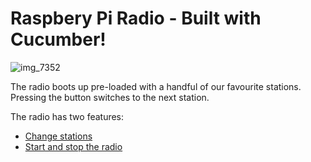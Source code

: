 # Raspbery Pi Radio - Built with Cucumber!

![img_7352](https://user-images.githubusercontent.com/19260/39708765-f376e226-520f-11e8-87c0-7004b16a6678.jpg)

The radio boots up pre-loaded with a handful of our favourite stations. Pressing the button switches to the next station.

The radio has two features:

- [Change stations](https://app.cucumber.pro/projects/cucumbers-and-raspberries/documents/branch/master/features/change_stations.feature)
- [Start and stop the radio](https://app.cucumber.pro/projects/cucumbers-and-raspberries/documents/branch/master/features/start_and_stop.feature)

